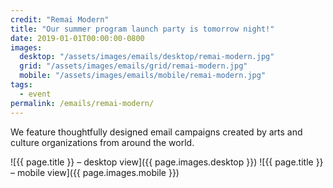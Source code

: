 ```yaml
---
credit: "Remai Modern"
title: "Our summer program launch party is tomorrow night!"
date: 2019-01-01T00:00:00-0800
images:
  desktop: "/assets/images/emails/desktop/remai-modern.jpg"
  grid: "/assets/images/emails/grid/remai-modern.jpg"
  mobile: "/assets/images/emails/mobile/remai-modern.jpg"
tags:
  - event
permalink: /emails/remai-modern/
---
```

We feature thoughtfully designed email campaigns created by arts and culture organizations from around the world.

![{{ page.title }} – desktop view]({{ page.images.desktop }})
![{{ page.title }} – mobile view]({{ page.images.mobile }})
